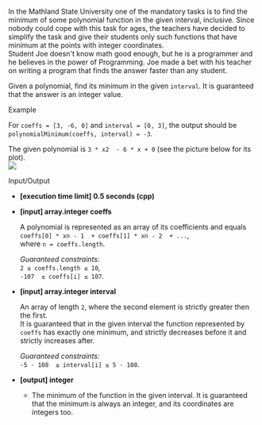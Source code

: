 
In the Mathland State University one of the mandatory tasks is to find the minimum of some polynomial function in the given interval, inclusive. Since nobody could cope with this task for ages, the teachers have decided to simplify the task and give their students only such functions that have minimum at the points with integer coordinates.  
Student Joe doesn't know math good enough, but he is a programmer and he believes in the power of Programming. Joe made a bet with his teacher on writing a program that finds the answer faster than any student.

Given a polynomial, find its minimum in the given  `interval`. It is guaranteed that the answer is an integer value.

Example

For  `coeffs = [3, -6, 0]`  and  `interval = [0, 3]`, the output should be  
`polynomialMinimum(coeffs, interval) = -3`.

The given polynomial is  `3 * x2  - 6 * x + 0`  (see the picture below for its plot).  
![](https://codefightsuserpics.s3.amazonaws.com/tasks/polynomialMinimum/img/plot.png?_tm=1530813429526)

Input/Output

-   **[execution time limit] 0.5 seconds (cpp)**
    
-   **[input] array.integer coeffs**
    
    A polynomial is represented as an array of its coefficients and equals  
    `coeffs[0] * xn - 1  + coeffs[1] * xn - 2  + ...`,  
    where  `n = coeffs.length`.
    
    _Guaranteed constraints:_  
    `2 ≤ coeffs.length ≤ 10`,  
    `-107  ≤ coeffs[i] ≤ 107`.
    
-   **[input] array.integer interval**
    
    An array of length  `2`, where the second element is strictly greater then the first.  
    It is guaranteed that in the given interval the function represented by  `coeffs`  has exactly one minimum, and strictly decreases before it and strictly increases after.
    
    _Guaranteed constraints:_  
    `-5 · 108  ≤ interval[i] ≤ 5 · 108`.
    
-   **[output] integer**
    
    -   The minimum of the function in the given interval. It is guaranteed that the minimum is always an integer, and its coordinates are integers too.